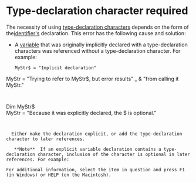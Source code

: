 
# Type-declaration character required

The necessity of using [type-declaration characters](b8bdf64f-5920-1ae9-16d0-b26d09524a30.md) depends on the form of the[identifier's](b8bdf64f-5920-1ae9-16d0-b26d09524a30.md) declaration. This error has the following cause and solution:



- A [variable](b8bdf64f-5920-1ae9-16d0-b26d09524a30.md) that was originally implicitly declared with a type-declaration characters was referenced without a type-declaration character. For example:
    
  ```
  MyStr$ = "Implicit declaration" 
MyStr = "Trying to refer to MyStr$, but error results" _ 
 &amp; "from calling it MyStr." 

  ```


  ```
  Dim MyStr$  
MyStr = "Because it was explicitly declared, the $ is optional." 

  ```


    Either make the declaration explicit, or add the type-declaration character to later references.
    
     **Note**  If an explicit variable declaration contains a type-declaration character, inclusion of the character is optional in later references. For example:

For additional information, select the item in question and press F1 (in Windows) or HELP (on the Macintosh).
